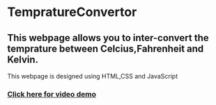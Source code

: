 # TempratureConvertor

## This webpage allows you to inter-convert the temprature between Celcius,Fahrenheit and Kelvin.

This webpage is designed using HTML,CSS and JavaScript

### [Click here for video demo](https://www.linkedin.com/posts/suryansh-pundir-6b17221ab_greetings-everyone-i-am-delighted-to-share-activity-7099302395427328001-gqd5?utm_source=share&utm_medium=member_desktop)
